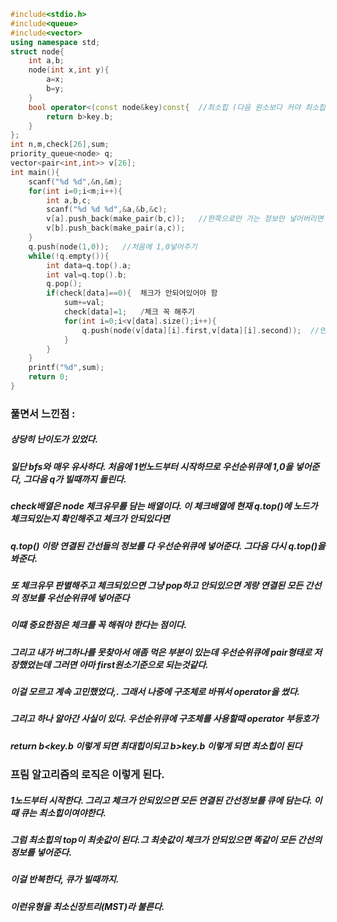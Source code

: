 ```cpp
#include<stdio.h>
#include<queue>
#include<vector>
using namespace std;
struct node{
	int a,b;
	node(int x,int y){
		a=x;
		b=y;
	}
	bool operator<(const node&key)const{  //최소힙 (다음 원소보다 커야 최소힙이 된다. 선형자료구조랑은 다르다)
		return b>key.b;
	}
};
int n,m,check[26],sum;
priority_queue<node> q;
vector<pair<int,int>> v[26];
int main(){
	scanf("%d %d",&n,&m);
	for(int i=0;i<m;i++){
		int a,b,c;
		scanf("%d %d %d",&a,&b,&c);
		v[a].push_back(make_pair(b,c));   //한쪽으로만 가는 정보만 넣어버리면 오답이나옴. 
		v[b].push_back(make_pair(a,c));
	}
	q.push(node(1,0));   //처음에 1,0넣어주기 
	while(!q.empty()){
		int data=q.top().a;
		int val=q.top().b;
		q.pop();
		if(check[data]==0){  체크가 안되어있어야 함
			sum+=val; 
			check[data]=1;   /체크 꼭 해주기
			for(int i=0;i<v[data].size();i++){
				q.push(node(v[data][i].first,v[data][i].second));  //연결된 모든 간선정보 넣어주기
			}
		}
	}
	printf("%d",sum);
	return 0;
}
```
### 풀면서 느낀점 :
##### 상당히 난이도가 있었다.
##### 일단 bfs와 매우 유사하다. 처음에 1번노드부터 시작하므로 우선순위큐에 1,0을 넣어준다, 그다음 q가 빌때까지 돌린다.
##### check배열은 node 체크유무를 담는 배열이다. 이 체크배열에 현재 q.top()에 노드가 체크되있는지 확인해주고 체크가 안되있다면
##### q.top() 이랑 연결된 간선들의 정보를 다 우선순위큐에 넣어준다. 그다음 다시 q.top()을 봐준다.
##### 또 체크유무 판별해주고 체크되있으면 그냥 pop하고 안되있으면 게랑 연결된 모든 간선의 정보를 우선순위큐에 넣어준다
##### 이떄 중요한점은 체크를 꼭 해줘야 한다는 점이다.
##### 그리고 내가 버그하나를 못찾아서 애좀 먹은 부분이 있는데 우선순위큐에 pair형태로 저장했었는데 그러면 아마 first원소기준으로 되는것같다.
##### 이걸 모르고 계속 고민했었다,. 그래서 나중에 구조체로 바꿔서 operator을 썼다.
##### 그리고 하나 알아간 사실이 있다. 우선순위큐에 구조체를 사용할때 operator 부등호가 
##### return b<key.b 이렇게 되면 최대힙이되고 b>key.b 이렇게 되면 최소힙이 된다

### 프림 알고리즘의 로직은 이렇게 된다.
##### 1노드부터 시작한다. 그리고 체크가 안되있으면 모든 연결된 간선정보를 큐에 담는다. 이때 큐는 최소힙이여야한다.
##### 그럼 최소힙의 top이 최솟값이 된다.그 최솟값이 체크가 안되있으면 똑같이 모든 간선의 정보를 넣어준다.
##### 이걸 반복한다, 큐가 빌때까지.
##### 이런유형을 최소신장트리(MST)라 불른다.
